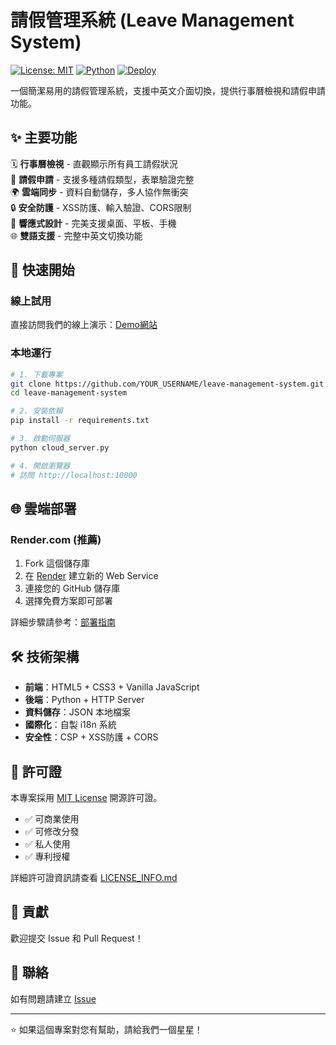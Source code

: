 # 請假管理系統 (Leave Management System)

[![License: MIT](https://img.shields.io/badge/License-MIT-yellow.svg)](https://opensource.org/licenses/MIT)
[![Python](https://img.shields.io/badge/Python-3.9+-blue.svg)](https://www.python.org/)
[![Deploy](https://img.shields.io/badge/Deploy-Render-green.svg)](https://render.com/)

一個簡潔易用的請假管理系統，支援中英文介面切換，提供行事曆檢視和請假申請功能。

## ✨ 主要功能

🗓️ **行事曆檢視** - 直觀顯示所有員工請假狀況  
📝 **請假申請** - 支援多種請假類型，表單驗證完整  
🌍 **雲端同步** - 資料自動儲存，多人協作無衝突  
🔒 **安全防護** - XSS防護、輸入驗證、CORS限制  
📱 **響應式設計** - 完美支援桌面、平板、手機  
🌐 **雙語支援** - 完整中英文切換功能  

## 🚀 快速開始

### 線上試用
直接訪問我們的線上演示：[Demo網站](https://leave-management-system.onrender.com)

### 本地運行
```bash
# 1. 下載專案
git clone https://github.com/YOUR_USERNAME/leave-management-system.git
cd leave-management-system

# 2. 安裝依賴
pip install -r requirements.txt

# 3. 啟動伺服器
python cloud_server.py

# 4. 開啟瀏覽器
# 訪問 http://localhost:10000
```

## 🌐 雲端部署

### Render.com (推薦)
1. Fork 這個儲存庫
2. 在 [Render](https://render.com) 建立新的 Web Service
3. 連接您的 GitHub 儲存庫
4. 選擇免費方案即可部署

詳細步驟請參考：[部署指南](DEPLOY.md)

## 🛠️ 技術架構

- **前端**：HTML5 + CSS3 + Vanilla JavaScript
- **後端**：Python + HTTP Server
- **資料儲存**：JSON 本地檔案
- **國際化**：自製 i18n 系統
- **安全性**：CSP + XSS防護 + CORS

## 📄 許可證

本專案採用 [MIT License](LICENSE) 開源許可證。

- ✅ 可商業使用
- ✅ 可修改分發
- ✅ 私人使用
- ✅ 專利授權

詳細許可證資訊請查看 [LICENSE_INFO.md](LICENSE_INFO.md)

## 🤝 貢獻

歡迎提交 Issue 和 Pull Request！

## 📧 聯絡

如有問題請建立 [Issue](https://github.com/YOUR_USERNAME/leave-management-system/issues)

---

⭐ 如果這個專案對您有幫助，請給我們一個星星！
